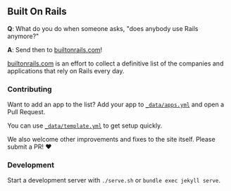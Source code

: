 ## Built On Rails

**Q**: What do you do when someone asks, "does anybody use Rails anymore?"

**A**: Send then to [builtonrails.com](http://builtonrails.com)!

[builtonrails.com](http://builtonrails.com) is an effort to collect a definitive list of the companies and applications that rely on Rails every day.

### Contributing
Want to add an app to the list? Add your app to [`_data/apps.yml`](https://github.com/alextaylor000/builtonrails.com/blob/master/_data/apps.yml) and open a Pull Request.

You can use [`_data/template.yml`](https://github.com/alextaylor000/builtonrails.com/blob/master/_data/template.yml) to get setup quickly.

We also welcome other improvements and fixes to the site itself. Please submit a PR! :heart:

### Development
Start a development server with `./serve.sh` or `bundle exec jekyll serve`.
